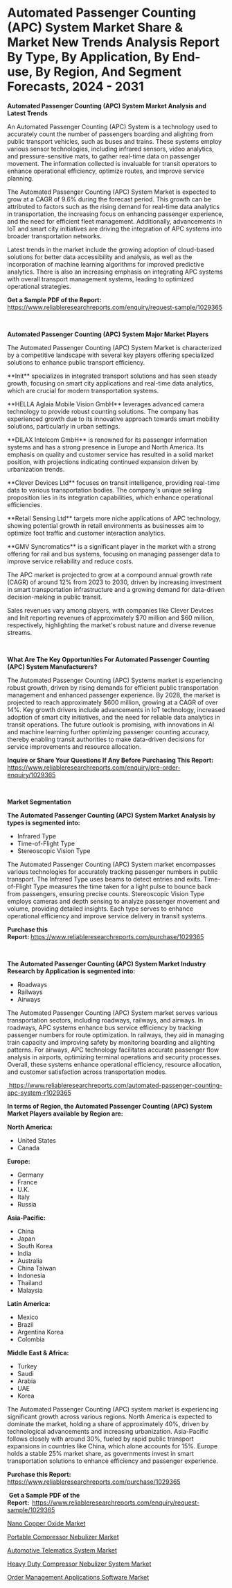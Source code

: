 <p><h1>Automated Passenger Counting (APC) System Market Share & Market New Trends Analysis Report By Type, By Application, By End-use, By Region, And Segment Forecasts, 2024 - 2031</h1></p><p><strong>Automated Passenger Counting (APC) System Market Analysis and Latest Trends</strong></p>
<p><p>An Automated Passenger Counting (APC) System is a technology used to accurately count the number of passengers boarding and alighting from public transport vehicles, such as buses and trains. These systems employ various sensor technologies, including infrared sensors, video analytics, and pressure-sensitive mats, to gather real-time data on passenger movement. The information collected is invaluable for transit operators to enhance operational efficiency, optimize routes, and improve service planning.</p><p>The Automated Passenger Counting (APC) System Market is expected to grow at a CAGR of 9.6% during the forecast period. This growth can be attributed to factors such as the rising demand for real-time data analytics in transportation, the increasing focus on enhancing passenger experience, and the need for efficient fleet management. Additionally, advancements in IoT and smart city initiatives are driving the integration of APC systems into broader transportation networks. </p><p>Latest trends in the market include the growing adoption of cloud-based solutions for better data accessibility and analysis, as well as the incorporation of machine learning algorithms for improved predictive analytics. There is also an increasing emphasis on integrating APC systems with overall transport management systems, leading to optimized operational strategies.</p></p>
<p><strong>Get a Sample PDF of the Report:&nbsp;</strong> <a href="https://www.reliableresearchreports.com/enquiry/request-sample/1029365">https://www.reliableresearchreports.com/enquiry/request-sample/1029365</a></p>
<p>&nbsp;</p>
<p><strong>Automated Passenger Counting (APC) System Major Market Players</strong></p>
<p><p>The Automated Passenger Counting (APC) System Market is characterized by a competitive landscape with several key players offering specialized solutions to enhance public transport efficiency. </p><p>**Init** specializes in integrated transport solutions and has seen steady growth, focusing on smart city applications and real-time data analytics, which are crucial for modern transportation systems. </p><p>**HELLA Aglaia Mobile Vision GmbH** leverages advanced camera technology to provide robust counting solutions. The company has experienced growth due to its innovative approach towards smart mobility solutions, particularly in urban settings.</p><p>**DILAX Intelcom GmbH** is renowned for its passenger information systems and has a strong presence in Europe and North America. Its emphasis on quality and customer service has resulted in a solid market position, with projections indicating continued expansion driven by urbanization trends.</p><p>**Clever Devices Ltd** focuses on transit intelligence, providing real-time data to various transportation bodies. The company's unique selling proposition lies in its integration capabilities, which enhance operational efficiencies. </p><p>**Retail Sensing Ltd** targets more niche applications of APC technology, showing potential growth in retail environments as businesses aim to optimize foot traffic and customer interaction analytics.</p><p>**GMV Syncromatics** is a significant player in the market with a strong offering for rail and bus systems, focusing on managing passenger data to improve service reliability and reduce costs.</p><p>The APC market is projected to grow at a compound annual growth rate (CAGR) of around 12% from 2023 to 2030, driven by increasing investment in smart transportation infrastructure and a growing demand for data-driven decision-making in public transit.</p><p>Sales revenues vary among players, with companies like Clever Devices and Init reporting revenues of approximately $70 million and $60 million, respectively, highlighting the market's robust nature and diverse revenue streams.</p></p>
<p>&nbsp;</p>
<p><strong>What Are The Key Opportunities For Automated Passenger Counting (APC) System Manufacturers?</strong></p>
<p><p>The Automated Passenger Counting (APC) Systems market is experiencing robust growth, driven by rising demands for efficient public transportation management and enhanced passenger experience. By 2028, the market is projected to reach approximately $600 million, growing at a CAGR of over 14%. Key growth drivers include advancements in IoT technology, increased adoption of smart city initiatives, and the need for reliable data analytics in transit operations. The future outlook is promising, with innovations in AI and machine learning further optimizing passenger counting accuracy, thereby enabling transit authorities to make data-driven decisions for service improvements and resource allocation.</p></p>
<p><strong>Inquire or Share Your Questions If Any Before Purchasing This Report:</strong> <a href="https://www.reliableresearchreports.com/enquiry/pre-order-enquiry/1029365">https://www.reliableresearchreports.com/enquiry/pre-order-enquiry/1029365</a></p>
<p>&nbsp;</p>
<p><strong>Market Segmentation</strong></p>
<p><strong>The Automated Passenger Counting (APC) System Market Analysis by types is segmented into:</strong></p>
<p><ul><li>Infrared Type</li><li>Time-of-Flight Type</li><li>Stereoscopic Vision Type</li></ul></p>
<p><p>The Automated Passenger Counting (APC) System market encompasses various technologies for accurately tracking passenger numbers in public transport. The Infrared Type uses beams to detect entries and exits. Time-of-Flight Type measures the time taken for a light pulse to bounce back from passengers, ensuring precise counts. Stereoscopic Vision Type employs cameras and depth sensing to analyze passenger movement and volume, providing detailed insights. Each type serves to enhance operational efficiency and improve service delivery in transit systems.</p></p>
<p><strong>Purchase this Report:&nbsp;</strong><a href="https://www.reliableresearchreports.com/purchase/1029365">https://www.reliableresearchreports.com/purchase/1029365</a></p>
<p>&nbsp;</p>
<p><strong>The Automated Passenger Counting (APC) System Market Industry Research by Application is segmented into:</strong></p>
<p><ul><li>Roadways</li><li>Railways</li><li>Airways</li></ul></p>
<p><p>The Automated Passenger Counting (APC) System market serves various transportation sectors, including roadways, railways, and airways. In roadways, APC systems enhance bus service efficiency by tracking passenger numbers for route optimization. In railways, they aid in managing train capacity and improving safety by monitoring boarding and alighting patterns. For airways, APC technology facilitates accurate passenger flow analysis in airports, optimizing terminal operations and security processes. Overall, these systems enhance operational efficiency, resource allocation, and customer satisfaction across transportation modes.</p></p>
<p><a href="https://www.reliableresearchreports.com/automated-passenger-counting-apc-system-r1029365">&nbsp;https://www.reliableresearchreports.com/automated-passenger-counting-apc-system-r1029365</a></p>
<p><strong>In terms of Region, the Automated Passenger Counting (APC) System Market Players available by Region are:</strong></p>
<p>
    <p> <strong> North America: </strong>
        <ul>
            <li>United States</li>
            <li>Canada</li>
        </ul>
        </p> 
    <p> <strong> Europe: </strong>
        <ul>
            <li>Germany</li>
            <li>France</li>
            <li>U.K.</li>
            <li>Italy</li>
            <li>Russia</li>
        </ul>
        </p> 
    <p> <strong> Asia-Pacific: </strong>
        <ul>
            <li>China</li>
            <li>Japan</li>
            <li>South Korea</li>
            <li>India</li>
            <li>Australia</li>
            <li>China Taiwan</li>
            <li>Indonesia</li>
            <li>Thailand</li>
            <li>Malaysia</li>
        </ul>
        </p> 
    <p> <strong> Latin America: </strong>
        <ul>
            <li>Mexico</li>
            <li>Brazil</li>
            <li>Argentina Korea</li>
            <li>Colombia</li>
        </ul>
        </p> 
    <p> <strong> Middle East & Africa: </strong>
        <ul>
            <li>Turkey</li>
            <li>Saudi</li>
            <li>Arabia</li>
            <li>UAE</li>
            <li>Korea</li>
        </ul>
    </p>
    </p>
<p><p>The Automated Passenger Counting (APC) system market is experiencing significant growth across various regions. North America is expected to dominate the market, holding a share of approximately 40%, driven by technological advancements and increasing urbanization. Asia-Pacific follows closely with around 30%, fueled by rapid public transport expansions in countries like China, which alone accounts for 15%. Europe holds a stable 25% market share, as governments invest in smart transportation solutions to enhance efficiency and passenger experience.</p></p>
<p><strong>Purchase this Report: </strong><a href="https://www.reliableresearchreports.com/purchase/1029365">https://www.reliableresearchreports.com/purchase/1029365</a></p>
<p>&nbsp;<strong>Get a Sample PDF of the Report:&nbsp;&nbsp;</strong><a href="https://www.reliableresearchreports.com/enquiry/request-sample/1029365">https://www.reliableresearchreports.com/enquiry/request-sample/1029365</a></p>
<p><strong></strong></p>
<p><p><a href="https://github.com/PeterParrish5/Market-Research-Report-List-6/blob/main/nano-copper-oxide-market.md">Nano Copper Oxide Market</a></p><p><a href="https://www.linkedin.com/pulse/portable-compressor-nebulizer-market-segmentation-geographical-cwr3e?trackingId=jzulcs1mT0anpLR4hTbEMg%3D%3D">Portable Compressor Nebulizer Market</a></p><p><a href="https://github.com/PeterParrish5/Market-Research-Report-List-6/blob/main/automotive-telematics-system-market.md">Automotive Telematics System Market</a></p><p><a href="https://www.linkedin.com/pulse/heavy-duty-compressor-nebulizer-system-market-global-insights-rbuie?trackingId=LfBwHm3sTbSWp02TJPgRPg%3D%3D">Heavy Duty Compressor Nebulizer System Market</a></p><p><a href="https://issuu.com/reportprime-2/docs/order-management-applications-softw_e0afc49aed7cfc">Order Management Applications Software Market</a></p></p>